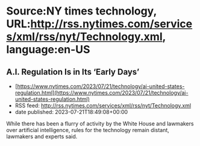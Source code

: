 # Source:NY times technology, URL:http://rss.nytimes.com/services/xml/rss/nyt/Technology.xml, language:en-US

## A.I. Regulation Is in Its ‘Early Days’
 - [https://www.nytimes.com/2023/07/21/technology/ai-united-states-regulation.html](https://www.nytimes.com/2023/07/21/technology/ai-united-states-regulation.html)
 - RSS feed: http://rss.nytimes.com/services/xml/rss/nyt/Technology.xml
 - date published: 2023-07-21T18:49:08+00:00

While there has been a flurry of activity by the White House and lawmakers over artificial intelligence, rules for the technology remain distant, lawmakers and experts said.

